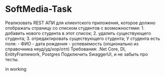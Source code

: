 # SoftMedia-Task
Реализовать REST АПИ для клиентского приложения, которое должно отображать страницу со списком студентов с возможностями: 1. добавить нового студента в этот список; 2. удалить существующего студента; 3. отредактировать существующего студента; У студента есть поля: - ФИО - дата рождения - успеваемость (опционально из справочника неуд/уд/хор/отл)
Требования:
.Net Core, DI, EntityFramework, Postgres
Подключить SwaggerUI, и не забыть про тесты.


in working 
